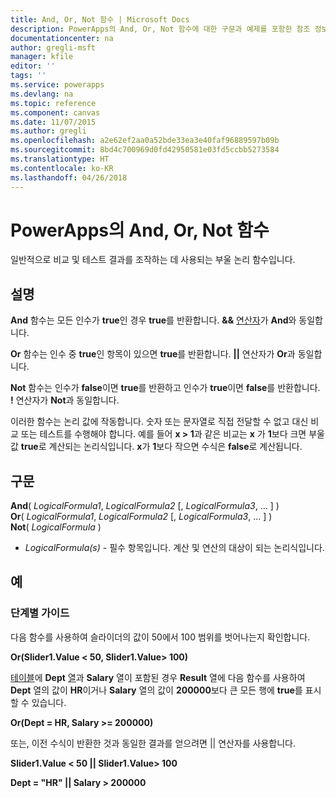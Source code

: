 ```yaml
---
title: And, Or, Not 함수 | Microsoft Docs
description: PowerApps의 And, Or, Not 함수에 대한 구문과 예제를 포함한 참조 정보
documentationcenter: na
author: gregli-msft
manager: kfile
editor: ''
tags: ''
ms.service: powerapps
ms.devlang: na
ms.topic: reference
ms.component: canvas
ms.date: 11/07/2015
ms.author: gregli
ms.openlocfilehash: a2e62ef2aa0a52bde33ea3e40faf96889597b09b
ms.sourcegitcommit: 8bd4c700969d0fd42950581e03fd5ccbb5273584
ms.translationtype: HT
ms.contentlocale: ko-KR
ms.lasthandoff: 04/26/2018
---
```

# <a name="and-or-and-not-functions-in-powerapps"></a>PowerApps의 And, Or, Not 함수
일반적으로 비교 및 테스트 결과를 조작하는 데 사용되는 부울 논리 함수입니다.

## <a name="description"></a>설명
**And** 함수는 모든 인수가 **true**인 경우 **true**를 반환합니다.  **&&** [연산자](operators.md)가 **And**와 동일합니다.

**Or** 함수는 인수 중 **true**인 항목이 있으면 **true**를 반환합니다.  **||** 연산자가 **Or**과 동일합니다.

**Not** 함수는 인수가 **false**이면 **true**를 반환하고 인수가 **true**이면 **false**를 반환합니다.  **!** 연산자가 **Not**과 동일합니다.

이러한 함수는 논리 값에 작동합니다. 숫자 또는 문자열로 직접 전달할 수 없고 대신 비교 또는 테스트를 수행해야 합니다. 예를 들어 **x > 1**과 같은 비교는 **x** 가 **1**보다 크면 부울 값 **true**로 계산되는 논리식입니다. **x**가 **1**보다 작으면 수식은 **false**로 계산됩니다.

## <a name="syntax"></a>구문
**And**( *LogicalFormula1*, *LogicalFormula2* [, *LogicalFormula3*, ... ] )<br>
**Or**( *LogicalFormula1*, *LogicalFormula2* [, *LogicalFormula3*, ... ] )<br>
**Not**( *LogicalFormula* )

* *LogicalFormula(s)* - 필수 항목입니다.  계산 및 연산의 대상이 되는 논리식입니다.

## <a name="examples"></a>예
### <a name="step-by-step"></a>단계별 가이드
다음 함수를 사용하여 슬라이더의 값이 50에서 100 범위를 벗어나는지 확인합니다.

**Or(Slider1.Value < 50, Slider1.Value> 100)**

[테이블](../working-with-tables.md)에 **Dept** [열](../working-with-tables.md#columns)과 **Salary** 열이 포함된 경우 **Result** 열에 다음 함수를 사용하여 **Dept** 열의 값이 **HR**이거나 **Salary** 열의 값이 **200000**보다 큰 모든 행에 **true**를 표시할 수 있습니다.

**Or(Dept = HR, Salary >= 200000)**

또는, 이전 수식이 반환한 것과 동일한 결과를 얻으려면 || 연산자를 사용합니다.

**Slider1.Value < 50 || Slider1.Value> 100**

**Dept = "HR" || Salary > 200000**


